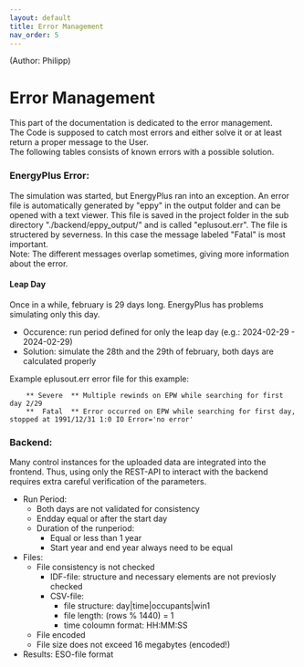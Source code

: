 ```yaml
---
layout: default
title: Error Management
nav_order: 5
---
```

(Author: Philipp)
# Error Management

This part of the documentation is dedicated to the error management.  
The Code is supposed to catch most errors and either solve it or at least return a proper message to the User.  
The following tables consists of known errors with a possible solution.

### EnergyPlus Error:
The simulation was started, but EnergyPlus ran into an exception. An error file is automatically generated by "eppy" in the output folder and can be opened with a text viewer. This file is saved in the project folder in the sub directory "./backend/eppy_output/" and is called "eplusout.err". The file is structered by severness. In this case the message labeled "Fatal" is most important.  
Note: The different messages overlap sometimes, giving more information about the error.

#### Leap Day

Once in a while, february is 29 days long. EnergyPlus has problems simulating only this day.  
- Occurence: run period defined for only the leap day (e.g.: 2024-02-29 - 2024-02-29)  
- Solution: simulate the 28th and the 29th of february, both days are calculated properly

Example eplusout.err error file for this example:
```
    ** Severe  ** Multiple rewinds on EPW while searching for first day 2/29
    **  Fatal  ** Error occurred on EPW while searching for first day, stopped at 1991/12/31 1:0 IO Error='no error'
```

### Backend:
Many control instances for the uploaded data are integrated into the frontend. Thus, using only the REST-API to interact with the backend requires extra careful verification of the parameters.
- Run Period:
    - Both days are not validated for consistency
    - Endday equal or after the start day
    - Duration of the runperiod:
        - Equal or less than 1 year
        - Start year and end year always need to be equal
- Files:
    - File consistency is not checked
        - IDF-file: structure and necessary elements are not previosly checked
        - CSV-file: 
            - file structure: day|time|occupants|win1
            - file length: (rows % 1440) = 1
            - time coloumn format: HH:MM:SS
    - File encoded
    - File size does not exceed 16 megabytes (encoded!)
- Results: ESO-file format
